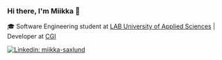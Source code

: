 ### Hi there, I'm Miikka 👋

<!--
**miikkasaxlund/miikkasaxlund** is a ✨ _special_ ✨ repository because its `README.md` (this file) appears on your GitHub profile.

Here are some ideas to get you started:

- 🔭 I’m currently working on ...
- 🌱 I’m currently learning ...
- 👯 I’m looking to collaborate on ...
- 🤔 I’m looking for help with ...
- 💬 Ask me about ...
- 📫 How to reach me: ...
- 😄 Pronouns: ...
- ⚡ Fun fact: ...
-->

🎓 Software Engineering student at [LAB University of Applied Sciences](https://lab.fi/en) | Developer at [CGI](https://www.cgi.com)

[![Linkedin: miikka-saxlund](https://img.shields.io/badge/-miikka-blue?style=flat-square&logo=Linkedin&logoColor=white&link=https://www.linkedin.com/in/miikka-saxlund/)](https://www.linkedin.com/in/miikka-saxlund/)

<!--
### Languages and Tools
Following icons: JS, TS, MongoDB, Express, React, Node, Mongoose, Java, Kotlin, C#, Unity, PHP, WordPress
-->
